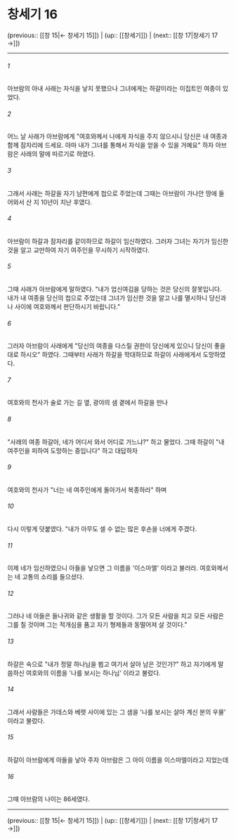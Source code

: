 # 창세기 16

(previous:: [[창 15|← 창세기 15]]) | (up:: [[창세기]]) | (next:: [[창 17|창세기 17 →]])

***




###### 1 

아브람의 아내 사래는 자식을 낳지 못했으나 그녀에게는 하갈이라는 이집트인 여종이 있었다. 



###### 2 

어느 날 사래가 아브람에게 "여호와께서 나에게 자식을 주지 않으시니 당신은 내 여종과 함께 잠자리에 드세요. 아마 내가 그녀를 통해서 자식을 얻을 수 있을 거예요" 하자 아브람은 사래의 말에 따르기로 하였다. 



###### 3 

그래서 사래는 하갈을 자기 남편에게 첩으로 주었는데 그때는 아브람이 가나안 땅에 들어와서 산 지 10년이 지난 후였다. 



###### 4 

아브람이 하갈과 잠자리를 같이하므로 하갈이 임신하였다. 그러자 그녀는 자기가 임신한 것을 알고 교만하여 자기 여주인을 무시하기 시작하였다. 



###### 5 

그때 사래가 아브람에게 말하였다. "내가 업신여김을 당하는 것은 당신의 잘못입니다. 내가 내 여종을 당신의 첩으로 주었는데 그녀가 임신한 것을 알고 나를 멸시하니 당신과 나 사이에 여호와께서 판단하시기 바랍니다." 



###### 6 

그러자 아브람이 사래에게 "당신의 여종을 다스릴 권한이 당신에게 있으니 당신이 좋을 대로 하시오" 하였다. 그때부터 사래가 하갈을 학대하므로 하갈이 사래에게서 도망하였다. 



###### 7 

여호와의 천사가 술로 가는 길 옆, 광야의 샘 곁에서 하갈을 만나 



###### 8 

"사래의 여종 하갈아, 네가 어디서 와서 어디로 가느냐?" 하고 물었다. 그때 하갈이 "내 여주인을 피하여 도망하는 중입니다" 하고 대답하자 



###### 9 

여호와의 천사가 "너는 네 여주인에게 돌아가서 복종하라" 하며 



###### 10 

다시 이렇게 덧붙였다. "내가 아무도 셀 수 없는 많은 후손을 너에게 주겠다. 



###### 11 

이제 네가 임신하였으니 아들을 낳으면 그 이름을 '이스마엘' 이라고 불러라. 여호와께서는 네 고통의 소리를 들으셨다. 



###### 12 

그러나 네 아들은 들나귀와 같은 생활을 할 것이다. 그가 모든 사람을 치고 모든 사람은 그를 칠 것이며 그는 적개심을 품고 자기 형제들과 동떨어져 살 것이다." 



###### 13 

하갈은 속으로 "내가 정말 하나님을 뵙고 여기서 살아 남은 것인가?" 하고 자기에게 말씀하신 여호와의 이름을 '나를 보시는 하나님' 이라고 불렀다. 



###### 14 

그래서 사람들은 가데스와 베렛 사이에 있는 그 샘을 '나를 보시는 살아 계신 분의 우물' 이라고 불렀다. 



###### 15 

하갈이 아브람에게 아들을 낳아 주자 아브람은 그 아이 이름을 이스마엘이라고 지었는데 



###### 16 

그때 아브람의 나이는 86세였다.

***

(previous:: [[창 15|← 창세기 15]]) | (up:: [[창세기]]) | (next:: [[창 17|창세기 17 →]])
